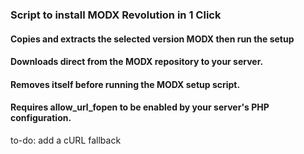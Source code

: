 ### Script to install MODX Revolution in 1 Click 
#### Copies and extracts the selected version MODX then run the setup 
#### Downloads direct from the MODX repository to your server.
#### Removes itself before running the MODX setup script.
#### Requires allow_url_fopen to be enabled by your server's PHP configuration.
to-do: add a cURL fallback

